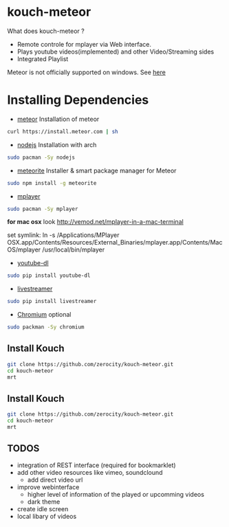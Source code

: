 kouch-meteor
============

What does kouch-meteor ? 

 - Remote controle for mplayer via Web interface.
 - Plays youtube videos(implemented) and other Video/Streaming sides
 - Integrated Playlist

Meteor is not officially supported on windows. See [here](https://github.com/oortcloud/meteorite#notes)

 
# Installing Dependencies 

 - [meteor](https://github.com/meteor/meteor)
Installation of meteor 
```bash
curl https://install.meteor.com | sh
```
 - [nodejs](http://nodejs.org/)
Installation with arch
```bash
sudo pacman -Sy nodejs
```
 - [meteorite](https://github.com/oortcloud/meteorite)
Installer & smart package manager for Meteor 
```bash
sudo npm install -g meteorite
```
 - [mplayer](http://www.mplayerhq.hu)
```bash
sudo pacman -Sy mplayer
```
**for mac osx**
look http://vemod.net/mplayer-in-a-mac-terminal

set symlink: ln -s /Applications/MPlayer OSX.app/Contents/Resources/External_Binaries/mplayer.app/Contents/MacOS/mplayer /usr/local/bin/mplayer

 - [youtube-dl](https://github.com/rg3/youtube-dl)
```bash
sudo pip install youtube-dl
```
 - [livestreamer](https://github.com/chrippa/livestreamer)
```bash
sudo pip install livestreamer
``` 
 - [Chromium](https://github.com/chrippa/livestreamer) optional
```bash
sudo packman -Sy chromium
``` 

## Install Kouch

```bash
git clone https://github.com/zerocity/kouch-meteor.git
cd kouch-meteor
mrt
```

## Install Kouch

```bash
git clone https://github.com/zerocity/kouch-meteor.git
cd kouch-meteor
mrt
```

 
## TODOS

- integration of REST interface (required for bookmarklet)
- add other video resources like vimeo, soundclound 
	- add direct video url
- improve webinterface 
	- higher level of information of the played or upcomming videos
	- dark theme 
- create idle screen
- local libary of videos 


